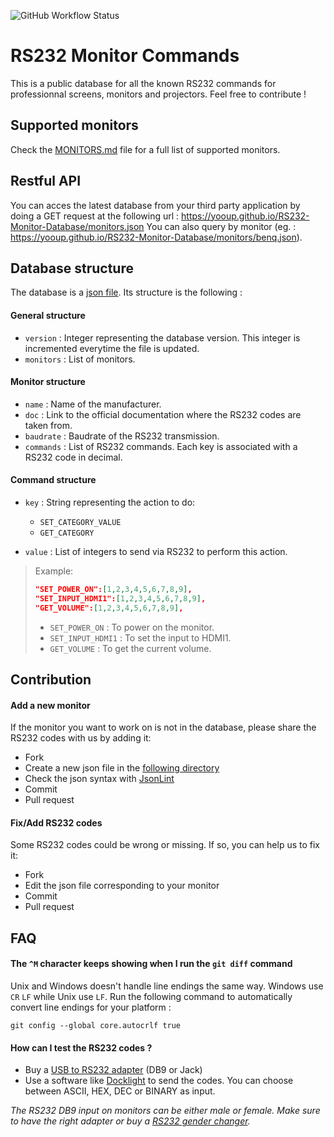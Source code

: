 ![GitHub Workflow Status](https://img.shields.io/github/workflow/status/YooUp/RS232-Monitor-Database/Pipeline)

# RS232 Monitor Commands

This is a public database for all the known RS232 commands for professionnal screens, monitors and projectors. Feel free to contribute !

## Supported monitors

Check the [MONITORS.md](https://github.com/YooUp/RS232-Monitor-Database/blob/master/MONITORS.md) file for a full list of supported monitors.

## Restful API

You can acces the latest database from your third party application by doing a GET request at the following url : https://yooup.github.io/RS232-Monitor-Database/monitors.json
You can also query by monitor (eg. : https://yooup.github.io/RS232-Monitor-Database/monitors/benq.json).

## Database structure

The database is a [json file](https://github.com/YooUp/RS232-Monitor-Database/blob/master/database/monitors.json). Its structure is the following :

#### General structure

- `version` : Integer representing the database version. This integer is incremented everytime the file is updated.
- `monitors` : List of monitors.

#### Monitor structure

- `name` : Name of the manufacturer.
- `doc` : Link to the official documentation where the RS232 codes are taken from.
- `baudrate` : Baudrate of the RS232 transmission.
- `commands` : List of RS232 commands. Each key is associated with a RS232 code in decimal.

#### Command structure

- `key` : String representing the action to do:
  - `SET_CATEGORY_VALUE`
  - `GET_CATEGORY`

- `value` : List of integers to send via RS232 to perform this action.

> Example:
> 
> ```json
> "SET_POWER_ON":[1,2,3,4,5,6,7,8,9],
> "SET_INPUT_HDMI1":[1,2,3,4,5,6,7,8,9],
> "GET_VOLUME":[1,2,3,4,5,6,7,8,9],
> ```
> 
> - `SET_POWER_ON` : To power on the monitor.
> - `SET_INPUT_HDMI1` : To set the input to HDMI1.
> - `GET_VOLUME` : To get the current volume.


## Contribution

#### Add a new monitor

If the monitor you want to work on is not in the database, please share the RS232 codes with us by adding it:

- Fork
- Create a new json file in the [following directory](https://github.com/YooUp/RS232-Monitor-Database/tree/master/database/monitors)
- Check the json syntax with [JsonLint](https://jsonlint.com/)
- Commit
- Pull request

#### Fix/Add RS232 codes

Some RS232 codes could be wrong or missing. If so, you can help us to fix it:

- Fork
- Edit the json file corresponding to your monitor
- Commit
- Pull request

## FAQ

#### The `^M` character keeps showing when I run the `git diff` command

Unix and Windows doesn't handle line endings the same way. Windows use `CR` `LF` while Unix use `LF`.
Run the following command to automatically convert line endings for your platform :

```
git config --global core.autocrlf true
```

#### How can I test the RS232 codes ?

- Buy a [USB to RS232 adapter](https://www.google.com/search?q=rs232+usb+adapter&source=lnms&tbm=shop&sa=X&ved=2ahUKEwj59o3d0t3vAhV6RhUIHVg4CUkQ_AUoAXoECAEQAw&biw=1908&bih=926) (DB9 or Jack)
- Use a software like [Docklight](https://docklight.de/information/) to send the codes. You can choose between ASCII, HEX, DEC or BINARY as input.

_The RS232 DB9 input on monitors can be either male or female. Make sure to have the right adapter or buy a [RS232 gender changer](https://www.google.com/search?q=RS232+gender+changer&biw=1908&bih=926&tbm=shop&ei=2A5mYIr5EPTUxgOQrraoBg&oq=RS232+gender+changer&gs_lcp=Cgtwcm9kdWN0cy1jYxADMgQIABATMggIABAeEBMQGDIICAAQHhATEBgyCAgAEB4QExAYMggIABAeEBMQGDIICAAQHhATEBgyCAgAEB4QExAYMggIABAeEBMQGDIICAAQHhATEBgyCggAEAUQHhATEBhQuQlY8gpgyxNoAHAAeACAAWGIAY8CkgEBM5gBAKABAcABAQ&sclient=products-cc&ved=0ahUKEwiKxY7A1N3vAhV0qnEKHRCXDWUQ4dUDCAs&uact=5)._
